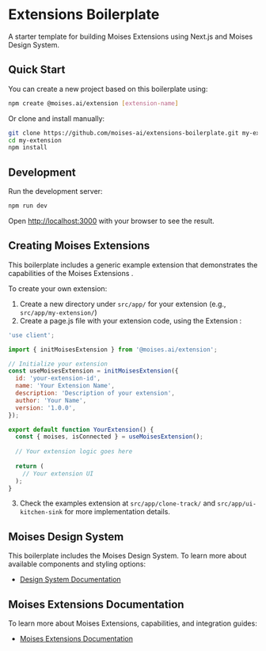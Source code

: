 # Extensions Boilerplate

A starter template for building Moises Extensions using Next.js and Moises Design System.

## Quick Start

You can create a new project based on this boilerplate using:

```bash
npm create @moises.ai/extension [extension-name]
```

Or clone and install manually:

```bash
git clone https://github.com/moises-ai/extensions-boilerplate.git my-extension
cd my-extension
npm install
```

## Development

Run the development server:

```bash
npm run dev
```

Open [http://localhost:3000](http://localhost:3000) with your browser to see the result.


## Creating Moises Extensions

This boilerplate includes a generic example extension that demonstrates the capabilities of the Moises Extensions  .

To create your own extension:

1. Create a new directory under `src/app/` for your extension (e.g., `src/app/my-extension/`)
2. Create a page.js file with your extension code, using the Extension  :

```jsx
'use client';

import { initMoisesExtension } from '@moises.ai/extension';

// Initialize your extension
const useMoisesExtension = initMoisesExtension({
  id: 'your-extension-id',
  name: 'Your Extension Name',
  description: 'Description of your extension',
  author: 'Your Name',
  version: '1.0.0',
});

export default function YourExtension() {
  const { moises, isConnected } = useMoisesExtension();
  
  // Your extension logic goes here
  
  return (
    // Your extension UI
  );
}
```

3. Check the examples extension at `src/app/clone-track/` and `src/app/ui-kitchen-sink` for more implementation details.

## Moises Design System

This boilerplate includes the Moises Design System. To learn more about available components and styling options:

- [Design System Documentation](https://design-system.moises.ai/?path=/docs/introduction--docs)

## Moises Extensions Documentation

To learn more about Moises Extensions, capabilities, and integration guides:

- [Moises Extensions Documentation](https://extensions.moises.ai/)
